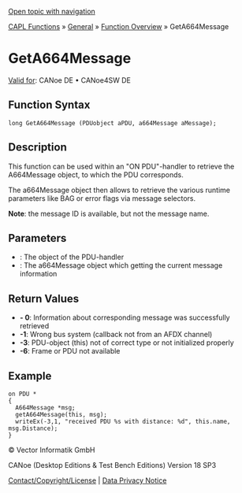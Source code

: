 [Open topic with navigation](../../../../../CANoeDEFamily.htm#Topics/CAPLFunctions/Other/Functions/CAPLfunctionGetA664Message.md)

[CAPL Functions](../../CAPLfunctions.md) » [General](../CAPLGeneralStartPage.md) » [Function Overview](../CAPLfunctionsGeneralOverview.md) » GetA664Message

# GetA664Message

[Valid for](../../../Shared/FeatureAvailability.md):  CANoe DE • CANoe4SW DE

## Function Syntax

```plaintext
long GetA664Message (PDUobject aPDU, a664Message aMessage);
```

## Description

This function can be used within an "ON PDU"-handler to retrieve the A664Message object, to which the PDU corresponds.

The a664Message object then allows to retrieve the various runtime parameters like BAG or error flags via message selectors.

**Note**: the message ID is available, but not the message name.

## Parameters

- **<aPDU>**: The <this> object of the PDU-handler
- **<aMessage>**: The a664Message object which getting the current message information

## Return Values

- **<success> - 0**: Information about corresponding message was successfully retrieved
- **-1**: Wrong bus system (callback not from an AFDX channel)
- **-3**: PDU-object (this) not of correct type or not initialized properly
- **-6**: Frame or PDU not available

## Example

```plaintext
on PDU *
{
  A664Message *msg;
  getA664Message(this, msg);
  writeEx(-3,1, "received PDU %s with distance: %d", this.name, msg.Distance);
}
```

© Vector Informatik GmbH

CANoe (Desktop Editions & Test Bench Editions) Version 18 SP3

[Contact/Copyright/License](../../../Shared/ContactCopyrightLicense.md) | [Data Privacy Notice](https://www.vector.com/int/en/company/get-info/privacy-policy/)
